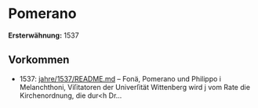 # Pomerano

**Ersterwähnung:** 1537

## Vorkommen
- 1537: [jahre/1537/README.md](../jahre/1537/README.md) – Fonä, Pomerano und Philippo i
Melanchthoni, Viſitatoren der Univerſität Wittenberg wird j
vom Rate die Kirchenordnung, die dur<h Dr...
